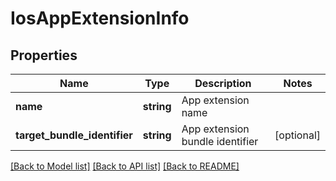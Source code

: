 # IosAppExtensionInfo

## Properties
Name | Type | Description | Notes
------------ | ------------- | ------------- | -------------
**name** | **string** | App extension name | 
**target_bundle_identifier** | **string** | App extension bundle identifier | [optional] 

[[Back to Model list]](../README.md#documentation-for-models) [[Back to API list]](../README.md#documentation-for-api-endpoints) [[Back to README]](../README.md)

